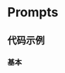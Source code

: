 # Prompts

<script setup lang="ts">
import Demo from './demo.vue'
</script>

## 代码示例

### 基本

<Demo />
